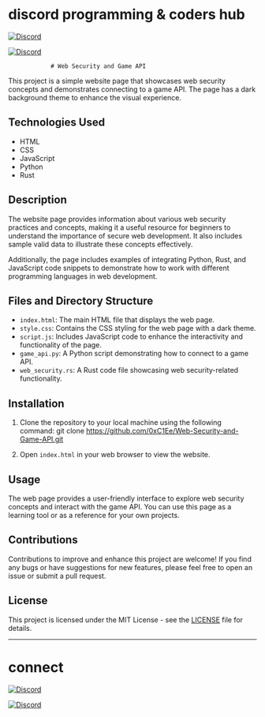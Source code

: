 # discord programming & coders hub

<a href="https://discord.gg/sByfX4tjg9"><img alt="Discord" src="https://img.shields.io/discord/834988294496452608?style=plastic"></a>

 <a href="https://discord.gg/jdnUcb9"><img
                alt="Discord"
                src="https://img.shields.io/discord/834988294496452608?label=Discord&logo=discord&logoColor=ffffff&labelColor=ff69b4&color=blueviolet"></a>
                
                # Web Security and Game API

This project is a simple website page that showcases web security concepts and demonstrates connecting to a game API. The page has a dark background theme to enhance the visual experience.

## Technologies Used

- HTML
- CSS
- JavaScript
- Python
- Rust

## Description

The website page provides information about various web security practices and concepts, making it a useful resource for beginners to understand the importance of secure web development. It also includes sample valid data to illustrate these concepts effectively.

Additionally, the page includes examples of integrating Python, Rust, and JavaScript code snippets to demonstrate how to work with different programming languages in web development.

## Files and Directory Structure

- `index.html`: The main HTML file that displays the web page.
- `style.css`: Contains the CSS styling for the web page with a dark theme.
- `script.js`: Includes JavaScript code to enhance the interactivity and functionality of the page.
- `game_api.py`: A Python script demonstrating how to connect to a game API.
- `web_security.rs`: A Rust code file showcasing web security-related functionality.

## Installation

1. Clone the repository to your local machine using the following command:
git clone  https://github.com/0xC1Ee/Web-Security-and-Game-API.git


2. Open `index.html` in your web browser to view the website.

## Usage

The web page provides a user-friendly interface to explore web security concepts and interact with the game API. You can use this page as a learning tool or as a reference for your own projects.

## Contributions

Contributions to improve and enhance this project are welcome! If you find any bugs or have suggestions for new features, please feel free to open an issue or submit a pull request.

## License

This project is licensed under the MIT License - see the [LICENSE](LICENSE) file for details.

---



# connect

<a href="https://discord.gg/jdnUcb9"><img alt="Discord" src="https://img.shields.io/discord/834988294496452608?style=plastic"></a>

 <a href="https://discord.gg/sByfX4tjg9"><img
                alt="Discord"
                src="https://img.shields.io/discord/834988294496452608?label=Discord&logo=discord&logoColor=ffffff&labelColor=ff69b4&color=blueviolet"></a>
